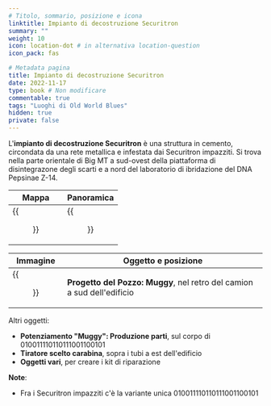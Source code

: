 ```yaml
---
# Titolo, sommario, posizione e icona
linktitle: Impianto di decostruzione Securitron
summary: ""
weight: 10
icon: location-dot # in alternativa location-question
icon_pack: fas

# Metadata pagina
title: Impianto di decostruzione Securitron
date: 2022-11-17
type: book # Non modificare
commentable: true
tags: "Luoghi di Old World Blues"
hidden: true
private: false
---
```



<div class="fnv">

L'**impianto di decostruzione Securitron** è una struttura in cemento, circondata da una rete metallica e infestata dai Securitron impazziti. Si trova nella parte orientale di Big MT a sud-ovest della piattaforma di disintegrazone degli scarti e a nord del laboratorio di ibridazione del DNA Pepsinae Z-14.

| Mappa | Panoramica |
| ----- | ---------- |
|  {{<figure src="fnv/SDCP_loc.webp">}}     |  {{<figure src="fnv/Securitron_deconstruction_plant.webp">}}          | 

| Immagine | Oggetto e posizione |
| -------- | ------------------- |
| {{<figure src="fnv/Sink_Project_Muggy_deconstruction_plant.webp">}}         |  **Progetto del Pozzo: Muggy**, nel retro del camion a sud dell'edificio                   |

Altri oggetti:
- **Potenziamento "Muggy": Produzione parti**, sul corpo di 010011110110111001100101
- **Tiratore scelto carabina**, sopra i tubi a est dell'edificio  
- **Oggetti vari**, per creare i kit di riparazione

**Note**:
- Fra i Securitron impazziti c'è la variante unica 010011110110111001100101

</div>
